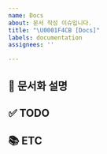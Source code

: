 ```yaml
---
name: Docs
about: 문서 작성 이슈입니다.
title: "\U0001F4CB [Docs]"
labels: documentation
assignees: ''

---
```


## 📝 문서화 설명

<!-- 어떤 부분이 문서화되는지 설명 -->

## ✅ TODO

<!-- 이슈 할 일 기재 -->

## 📚 ETC

<!-- Screenshot, References 기재 -->